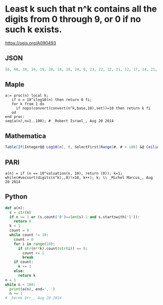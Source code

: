# Least k such that n^k contains all the digits from 0 through 9, or 0 if no such k exists\.
https://oeis.org/A090493
## JSON
```JSON
[0, 68, 39, 34, 19, 20, 18, 28, 24, 0, 23, 22, 22, 21, 12, 17, 14, 21, 17, 51, 17, 18, 14, 19, 11, 18, 13, 11, 12, 39, 11, 14, 16, 14, 19, 10, 13, 14, 17, 34, 11, 17, 13, 16, 15, 11, 12, 12, 9, 18, 16, 11, 13, 10, 12, 7, 13, 11, 11, 20, 14, 18, 13, 14, 10, 13, 10, 9, 11, 18, 15]
```
## Maple
```Maple
a:= proc(n) local k;
   if n = 10^ilog10(n) then return 0 fi;
   for k from 1 do
     if nops(convert(convert(n^k,base,10),set))=10 then return k fi
   od
end proc:
seq(a(n),n=1..100); # _Robert Israel_, Aug 20 2014
```
## Mathematica
```Mathematica
Table[If[IntegerQ@ Log10[n], 0, SelectFirst[Range[#, # + 100] &@ Ceiling[9 Log[n, 10]], NoneTrue[DigitCount[n^#], # == 0 &] &]], {n, 71}] (* _Michael De Vlieger_, Sep 06 2017 *)
```
## PARI
```PARI
a(n) = if (n == 10^valuation(n, 10), return (0)); k=1; while(#vecsort(digits(n^k),,8)!=10, k++); k; \\ _Michel Marcus_, Aug 20 2014
```
## Python
```Python
def a(n):
  s = str(n)
  if n == 1 or (s.count('0')==len(s)-1 and s.startswith('1')):
    return 0
  k = 1
  count = 0
  while count != 10:
    count = 0
    for i in range(10):
      if str(n**k).count(str(i)) == 0:
        count += 1
        break
    if count:
      k += 1
    else:
      return k
n = 1
while n < 100:
  print(a(n), end=', ')
  n += 1
# _Derek Orr_, Aug 20 2014
```
